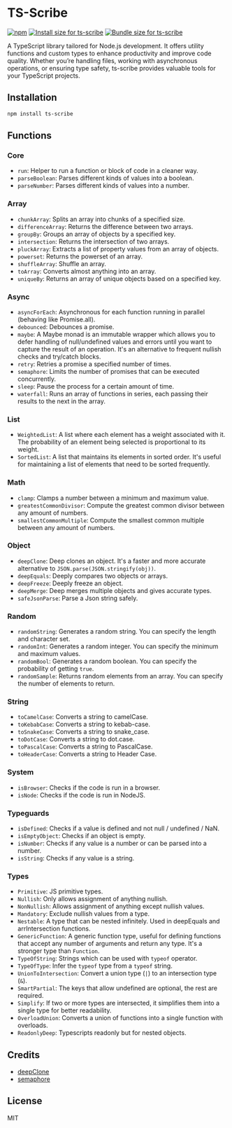# TS-Scribe

[![npm](https://img.shields.io/npm/v/ts-scribe)](https://www.npmjs.com/package/ts-scribe)
<a href="https://pkg-size.dev/ts-scribe"><img src="https://pkg-size.dev/badge/install/103694" title="Install size for ts-scribe"></a>
<a href="https://pkg-size.dev/ts-scribe"><img src="https://pkg-size.dev/badge/bundle/145" title="Bundle size for ts-scribe"></a>

A TypeScript library tailored for Node.js development. It offers utility functions and custom types to enhance productivity and improve code quality. Whether you’re handling files, working with asynchronous operations, or ensuring type safety, ts-scribe provides valuable tools for your TypeScript projects.

## Installation

```bash
npm install ts-scribe
```

## Functions

### Core

- `run`: Helper to run a function or block of code in a cleaner way.
- `parseBoolean`: Parses different kinds of values into a boolean.
- `parseNumber`: Parses different kinds of values into a number.

### Array

- `chunkArray`: Splits an array into chunks of a specified size.
- `differenceArray`: Returns the difference between two arrays.
- `groupBy`: Groups an array of objects by a specified key.
- `intersection`: Returns the intersection of two arrays.
- `pluckArray`: Extracts a list of property values from an array of objects.
- `powerset`: Returns the powerset of an array.
- `shuffleArray`: Shuffle an array.
- `toArray`: Converts almost anything into an array.
- `uniqueBy`: Returns an array of unique objects based on a specified key.

### Async

- `asyncForEach`: Asynchronous for each function running in parallel (behaving like Promise.all).
- `debounced`: Debounces a promise.
- `maybe`: A Maybe monad is an immutable wrapper which allows you to defer handling of null/undefined values and errors until you want to capture the result of an operation. It's an alternative to frequent nullish checks and try/catch blocks.
- `retry`: Retries a promise a specified number of times.
- `semaphore`: Limits the number of promises that can be executed concurrently.
- `sleep`: Pause the process for a certain amount of time.
- `waterfall`: Runs an array of functions in series, each passing their results to the next in the array.

### List

- `WeightedList`: A list where each element has a weight associated with it. The probability of an element being selected is proportional to its weight.
- `SortedList`: A list that maintains its elements in sorted order. It's useful for maintaining a list of elements that need to be sorted frequently.

### Math

- `clamp`: Clamps a number between a minimum and maximum value.
- `greatestCommonDivisor`: Compute the greatest common divisor between any amount of numbers.
- `smallestCommonMultiple`: Compute the smallest common multiple between any amount of numbers.

### Object

- `deepClone`: Deep clones an object. It's a faster and more accurate alternative to `JSON.parse(JSON.stringify(obj))`.
- `deepEquals`: Deeply compares two objects or arrays.
- `deepFreeze`: Deeply freeze an object.
- `deepMerge`: Deep merges multiple objects and gives accurate types.
- `safeJsonParse`: Parse a Json string safely.

### Random

- `randomString`: Generates a random string. You can specify the length and character set.
- `randomInt`: Generates a random integer. You can specify the minimum and maximum values.
- `randomBool`: Generates a random boolean. You can specify the probability of getting `true`.
- `randomSample`: Returns random elements from an array. You can specify the number of elements to return.

### String

- `toCamelCase`: Converts a string to camelCase.
- `toKebabCase`: Converts a string to kebab-case.
- `toSnakeCase`: Converts a string to snake_case.
- `toDotCase`: Converts a string to dot.case.
- `toPascalCase`: Converts a string to PascalCase.
- `toHeaderCase`: Converts a string to Header Case.

### System

- `isBrowser`: Checks if the code is run in a browser.
- `isNode`: Checks if the code is run in NodeJS.

### Typeguards

- `isDefined`: Checks if a value is defined and not null / undefined / NaN.
- `isEmptyObject`: Checks if an object is empty.
- `isNumber`: Checks if any value is a number or can be parsed into a number.
- `isString`: Checks if any value is a string.

### Types

- `Primitive`: JS primitive types.
- `Nullish`: Only allows assignment of anything nullish.
- `NonNullish`: Allows assignment of anything except nullish values.
- `Mandatory`: Exclude nullish values from a type.
- `Nestable`: A type that can be nested infinitely. Used in deepEquals and arrIntersection functions.
- `GenericFunction`: A generic function type, useful for defining functions that accept any number of arguments and return any type. It's a stronger type than `Function`.
- `TypeOfString`: Strings which can be used with `typeof` operator.
- `TypeOfType`: Infer the `typeof` type from a `typeof` string.
- `UnionToIntersection`: Convert a union type (`|`) to an intersection type (`&`).
- `SmartPartial`: The keys that allow undefined are optional, the rest are required.
- `Simplify`: If two or more types are intersected, it simplifies them into a single type for better readability.
- `OverloadUnion`: Converts a union of functions into a single function with overloads.
- `ReadonlyDeep`: Typescripts readonly but for nested objects.
  
## Credits

- [deepClone](https://github.com/davidmarkclements/rfdc/tree/master)
- [semaphore](https://github.com/Shakeskeyboarde)

## License

MIT
